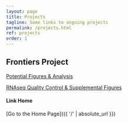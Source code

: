 ```yaml
---
layout: page
title: Projects
tagline: Some links to ongoing projects
permalink: /projects.html
ref: projects
order: 1
---
```


## Frontiers Project

[Potential Figures & Analysis](tso_analysis.html)

[RNAseq Quality Control & Supplemental Figures](whole_body_heat_cold_shock_report.html)





#### Link Home 

[Go to the Home Page]({{ '/' | absolute_url }})
